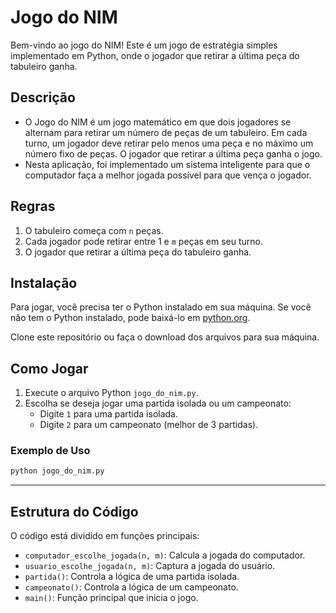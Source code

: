 # Jogo do NIM

Bem-vindo ao jogo do NIM! Este é um jogo de estratégia simples implementado em Python, onde o jogador que retirar a última peça do tabuleiro ganha.

## Descrição

- O Jogo do NIM é um jogo matemático em que dois jogadores se alternam para retirar um número de peças de um tabuleiro. Em cada turno, um jogador deve retirar pelo menos uma peça e no máximo um número fixo de peças. O jogador que retirar a última peça ganha o jogo.
- Nesta aplicação, foi implementado um sistema inteligente para que o computador faça a melhor jogada possível para que vença o jogador.

## Regras

1. O tabuleiro começa com `n` peças.
2. Cada jogador pode retirar entre 1 e `m` peças em seu turno.
3. O jogador que retirar a última peça do tabuleiro ganha.

## Instalação

Para jogar, você precisa ter o Python instalado em sua máquina. Se você não tem o Python instalado, pode baixá-lo em [python.org](https://www.python.org/).

Clone este repositório ou faça o download dos arquivos para sua máquina.

## Como Jogar

1. Execute o arquivo Python `jogo_do_nim.py`.
2. Escolha se deseja jogar uma partida isolada ou um campeonato:
   - Digite `1` para uma partida isolada.
   - Digite `2` para um campeonato (melhor de 3 partidas).

### Exemplo de Uso

```bash
python jogo_do_nim.py
```

---

## Estrutura do Código

O código está dividido em funções principais:

- `computador_escolhe_jogada(n, m)`: Calcula a jogada do computador.
- `usuario_escolhe_jogada(n, m)`: Captura a jogada do usuário.
- `partida()`: Controla a lógica de uma partida isolada.
- `campeonato()`: Controla a lógica de um campeonato.
- `main()`: Função principal que inicia o jogo.
